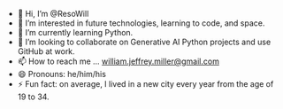 - 👋 Hi, I’m @ResoWill
- 👀 I’m interested in future technologies, learning to code, and space.
- 🌱 I’m currently learning Python.
- 💞️ I’m looking to collaborate on Generative AI Python projects and use GitHub at work.
- 📫 How to reach me ... william.jeffrey.miller@gmail.com
- 😄 Pronouns: he/him/his
- ⚡ Fun fact: on average, I lived in a new city every year from the age of 19 to 34.

<!---
ResoWill/ResoWill is a ✨ special ✨ repository because its `README.md` (this file) appears on your GitHub profile.
You can click the Preview link to take a look at your changes.
--->
